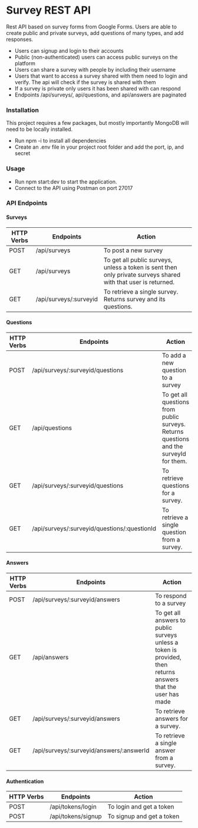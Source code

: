 # Survey REST API
Rest API based on survey forms from Google Forms. Users are able to create public and private surveys, add questions of many types, and add responses.
* Users can signup and login to their accounts
* Public (non-authenticated) users can access public surveys on the platform
* Users can share a survey with people by including their username
* Users that want to access a survey shared with them need to login and verify. The api will check if the survey is shared with them
* If a survey is private only users it has been shared with can respond
* Endpoints /api/surveys/, api/questions, and api/answers are paginated

### Installation
This project requires a few packages, but mostly importantly MongoDB will need to be locally installed.
* Run npm -i to install all dependencies
* Create an .env file in your project root folder and add the port, ip, and secret
### Usage
* Run npm start:dev to start the application.
* Connect to the API using Postman on port 27017
### API Endpoints

#### Surveys
| HTTP Verbs | Endpoints | Action |
| --- | --- | --- |
| POST | /api/surveys | To post a new survey |
| GET | /api/surveys | To get all public surveys, unless a token is sent then only private surveys shared with that user is returned. |
| GET | /api/surveys/:surveyid | To retrieve a single survey. Returns survey and its questions. |

#### Questions
| HTTP Verbs | Endpoints | Action |
| --- | --- | --- |
| POST | /api/surveys/:surveyid/questions | To add a new question to a survey |
| GET | /api/questions | To get all questions from public surveys. Returns questions and the surveyId for them. |
| GET | /api/surveys/:surveyid/questions | To retrieve questions for a survey. |
| GET | /api/surveys/:surveyid/questions/:questionId | To retrieve a single question from a survey. |

#### Answers
| HTTP Verbs | Endpoints | Action |
| --- | --- | --- |
| POST | /api/surveys/:surveyid/answers | To respond to a survey |
| GET | /api/answers| To get all answers to public surveys unless a token is provided, then returns answers that the user has made |
| GET | /api/surveys/:surveyid/answers | To retrieve answers for a survey. |
| GET |/api/surveys/:surveyid/answers/:answerId  |To retrieve a single answer from a survey. |

#### Authentication
| HTTP Verbs  | Endpoints  | Action  |
|---|---|---|
| POST  |/api/tokens/login   |To login and get a token|
| POST  |/api/tokens/signup   |To signup and get a token|
